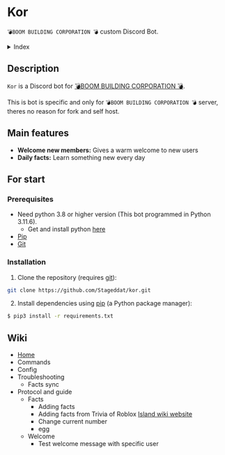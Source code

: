 # Kor
`💣BOOM BUILDING CORPORATION 💣` custom Discord Bot.

<details>
<summary >Index</summary>

1. [Description](#description)

</details>

## Description
`Kor` is a Discord bot for [💣BOOM BUILDING CORPORATION 💣](https://discord.com/invite/boombuilding).

This is bot is specific and only for `💣BOOM BUILDING CORPORATION 💣` server, theres no reason for fork and self host.

## Main features
- **Welcome new members:** Gives a warm welcome to new users
- **Daily facts:** Learn something new every day

## For start

### Prerequisites
- Need python 3.8 or higher version (This bot programmed in Python 3.11.6). 
  - Get and install python [here](https://www.python.org/downloads/)
- [Pip](https://pip.pypa.io/en/stable/)
- [Git](https://git-scm.com/)

### Installation
1. Clone the repository (requires [git](https://git-scm.com/)):
```sh
git clone https://github.com/Stageddat/kor.git
```
2. Install dependencies using [pip](https://pip.pypa.io/en/stable/) (a Python package manager):
```sh
$ pip3 install -r requirements.txt
```
## Wiki
- [Home](wiki/home.md)
- Commands
- Config
- Troubleshooting
  - Facts sync
- Protocol and guide
  - Facts
    - Adding facts
    - Adding facts from Trivia of Roblox [Island wiki website](https://robloxislands.fandom.com/wiki/Islands_Wiki)
    - Change current number
    - egg
  - Welcome
    - Test welcome message with specific user